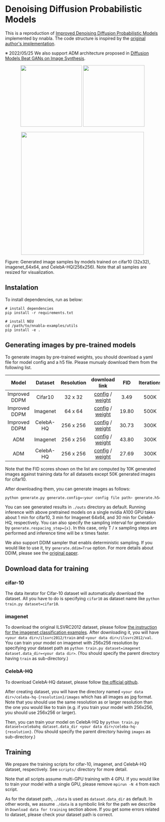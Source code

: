 # Denoising Diffusion Probabilistic Models

This is a reproduction of [Improved Denoising Diffusion Probabilistic Models](http://proceedings.mlr.press/v139/nichol21a/nichol21a.pdf) implemented by nnabla.
The code structure is inspired by the [original author's implementation](https://github.com/openai/improved-diffusion).

※ 2022/05/25
We also support ADM architecture proposed in [Diffusion Models Beat GANs on Image Synthesis](https://papers.nips.cc/paper/2021/file/49ad23d1ec9fa4bd8d77d02681df5cfa-Paper.pdf).

<p align="center">
<img src='imgs/cifar10.png', width="200">
<img src='imgs/imagenet64x64.png', width="200">
</p>
<p align="center">
<img src='imgs/celebahq.png', width="400">
</p>
Figure: Generated image samples by models trained on cifar10 (32x32), imagenet_64x64, and CelebA-HQ(256x256). Note that all samples are resized for visualization.
</p>

## Instalation
To install dependencies, run as below:
```
# install dependencies
pip install -r requirements.txt

# install NEU
cd /path/to/nnabla-examples/utils
pip install -e .
```

## Generating images by pre-trained models
To generate images by pre-trained weights, you should download a yaml file for model config and a h5 file.
Please munualy download them from the following list.

| Model | Dataset | Resolution | download link | FID | Iterations |
| :---: | :---: | :---: | :---: | :---: |  :---: |
| Improved DDPM | Cifar10 | 32 x 32 | [config](https://nnabla.org/pretrained-models/nnabla-examples/diffusion-models/hydra/config_cifar10_32x32.yaml) / [weight](https://nnabla.org/pretrained-models/nnabla-examples/diffusion-models/cifar10_32/params.h5)| 3.49 | 500K |
| Improved DDPM | Imagenet | 64 x 64 | [config](https://nnabla.org/pretrained-models/nnabla-examples/diffusion-models/hydra/config_imagenet_64x64.yaml) / [weight](https://nnabla.org/pretrained-models/nnabla-examples/diffusion-models/imagenet_64/params.h5) | 19.80 | 500K |
| Improved DDPM | CelebA-HQ | 256 x 256 | [config](https://nnabla.org/pretrained-models/nnabla-examples/diffusion-models/hydra/config_celebAHQ_256x256.yaml) / [weight](https://nnabla.org/pretrained-models/nnabla-examples/diffusion-models/celebAHQ_256/params.h5) | 30.73 | 300K |
| ADM | Imagenet | 256 x 256 | [config](https://nnabla.org/pretrained-models/nnabla-examples/diffusion-models/hydra/config_ADM_imagenet_256x256.yaml) / [weight](https://nnabla.org/pretrained-models/nnabla-examples/diffusion-models/ADM_imagenet_256/params.h5) | 43.80 | 300K |
| ADM | CelebA-HQ | 256 x 256 | [config](https://nnabla.org/pretrained-models/nnabla-examples/diffusion-models/hydra/config_ADM_celebAHQ_256x256.yaml) / [weight](https://nnabla.org/pretrained-models/nnabla-examples/diffusion-models/ADM_celebAHQ_256/params.h5) | 27.69 | 300K |

Note that the FID scores shown on the list are computed by 10K generated images against training data for all datasets except 50K generated images for cifar10.

After downloading them, you can generate images as follows:
```bash
python generate.py generate.config=<your config file path> generate.h5=<your h5 file path>
```
You can see generated results in `./outs` directory as default.
Running inference with above pretrained models on a single nvidia A100 GPU takes about 1 min for cifar10, 3 min for Imagenet 64x64, and 30 min for CelebA-HQ, respectively. 
You can also specify the sampling interval for generation by `generate.respacing_step={x}`. In this case, only T / x sampling steps are performed and inference time will be x times faster.

We also support DDIM sampler that enabls deterministic sampling. If you would like to use it, try `generate.ddim=True` option.
For more details about DDIM, please see the [original paper](http://proceedings.mlr.press/v139/nichol21a/nichol21a.pdf).

## Download data for training

### cifar-10
The data iterator for Cifar-10 dataset will automatically download the dataset.
All you have to do is specifying `cifar10` as dataset name like `python train.py dataset=cifar10`.

### imagenet
To download the original ILSVRC2012 dataset, please follow [the instruction for the imagenet classification examples](https://github.com/sony/nnabla-examples/tree/master/image-classification/imagenet#preparing-imagenet-dataset).
After downloading it, you will have `<your data dir>/ilsvrc2012/train` and `<your data dir>/ilsvrc2012/val`.
You can train your model on imagenet with 256x256 resolution by specifying your dataset path as `python train.py dataset=imagenet dataset.data_dir=<your data dir>`.
(You should specify the parent directory having `train` as sub-directory.)

### CelebA-HQ
To download CelebA-HQ dataset, please follow [the official github](https://github.com/tkarras/progressive_growing_of_gans#preparing-datasets-for-training).

After creating dataset, you will have the directory named `<your data dir>/celeba-hq-{resolution}/images` which has all images as jpg format.
Note that you should use the same resolution as or larger resolution than the one you would like to train (e.g. if you train your model with 256x256, you should use 256x256 or larger).

Then, you can train your model on CelebA-HQ by `python train.py dataset=celebahq dataset.data_dir <your data dir>/celeba-hq-{resolution}`.
(You should specify the parent directory having `images` as sub-directory.)

## Training
We prepare the training scripts for cifar-10, imagenet, and CelebA-HQ dataset, respectively.
See `scripts/` directory for more detail.

Note that all scripts assume multi-GPU training with 4 GPU.
If you would like to train your model with a single GPU, please remove `mpirun -N 4` from each script.

As for the dataset path, `./data` is used as `dataset.data_dir` as default.
In other words, we assume `./data` is a symbolic link for the path we describe in `Download data for training` section above.
If you get some errors related to dataset, please check your dataset path is correct.

